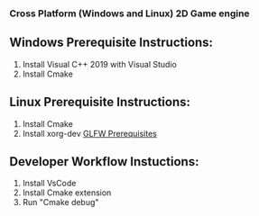 ### Cross Platform (Windows and Linux) 2D Game engine

## Windows Prerequisite Instructions:
1. Install Visual C++ 2019 with Visual Studio
2. Install Cmake

## Linux Prerequisite Instructions:
1. Install Cmake
2. Install xorg-dev [GLFW Prerequisites](https://www.glfw.org/docs/latest/compile.html#compile_deps_x11)

## Developer Workflow Instuctions:
1. Install VsCode
2. Install Cmake extension
3. Run "Cmake debug"
